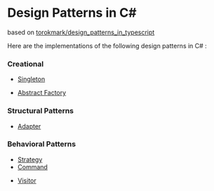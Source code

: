 # Design Patterns in C# #

based on [torokmark/design_patterns_in_typescript](https://github.com/torokmark/design_patterns_in_typescript)

Here are the implementations of the following design patterns in C# :

### Creational ###

* [Singleton](https://github.com/YSOUZAS/Design-Patterns-in-CSharp/tree/master/Singleton)

* [Abstract Factory](https://github.com/YSOUZAS/Design-Patterns-in-CSharp/tree/master/Abstract_factory)
<!--** [Factory Method](https://github.com/YSOUZAS/Design-Patterns-in-CSharp/tree/master/Factory_method)
* [Builder](https://github.com/YSOUZAS/Design-Patterns-in-CSharp/tree/master/Builder)
* [Prototype](https://github.com/YSOUZAS/Design-Patterns-in-CSharp/tree/master/Prototype)-->


### Structural Patterns ###

* [Adapter](https://github.com/YSOUZAS/Design-Patterns-in-CSharp/tree/master/Adapter)
<!-- * [Bridge](https://github.com/YSOUZAS/Design-Patterns-in-CSharp/tree/master/Bridge)
* [Composite](https://github.com/YSOUZAS/Design-Patterns-in-CSharp/tree/master/Composite)
* [Decorator](https://github.com/YSOUZAS/Design-Patterns-in-CSharp/tree/master/Decorator)
* [Facade](https://github.com/YSOUZAS/Design-Patterns-in-CSharp/tree/master/Facade)
* [Flyweight](https://github.com/YSOUZAS/Design-Patterns-in-CSharp/tree/master/Flyweight)
* [Proxy](https://github.com/YSOUZAS/Design-Patterns-in-CSharp/tree/master/Proxy)-->


### Behavioral Patterns ###

* [Strategy](https://github.com/YSOUZAS/Design-Patterns-in-CSharp/tree/master/Strategy)
* [Command](https://github.com/YSOUZAS/Design-Patterns-in-CSharp/tree/master/Command)
<!--* [Chain of Responsibility](https://github.com/YSOUZAS/Design-Patterns-in-CSharp/tree/master/Chain_of_responsibility)
* [Interpreter](https://github.com/YSOUZAS/Design-Patterns-in-CSharp/tree/master/Interpreter)
* [Iterator](https://github.com/YSOUZAS/Design-Patterns-in-CSharp/tree/master/Iterator)
* [Mediator](https://github.com/YSOUZAS/Design-Patterns-in-CSharp/tree/master/Mediator)
* [Memento](https://github.com/YSOUZAS/Design-Patterns-in-CSharp/tree/master/Memento)
* [Observer](https://github.com/YSOUZAS/Design-Patterns-in-CSharp/tree/master/Observer)
* [State](https://github.com/YSOUZAS/Design-Patterns-in-CSharp/tree/master/State)
* [Strategy](https://github.com/YSOUZAS/Design-Patterns-in-CSharp/tree/master/Strategy)
* [Template Method](https://github.com/YSOUZAS/Design-Patterns-in-CSharp/tree/master/Template_method)-->
* [Visitor](https://github.com/YSOUZAS/Design-Patterns-in-CSharp/tree/master/Visitor)
